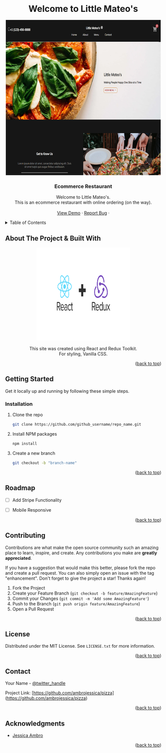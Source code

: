 <!-- PROJECT LOGO -->
<a name="readme-top"></a>

<br />
<div align="center">
<h1>Welcome to Little Mateo's</h1>
  <a href="https://github.com/ambrojessica/pizza">
    <img src="src/components/images/pizza.png" alt="Logo" width="500" height="500">
  </a>

<h3 align="center">Ecommerce Restaurant</h3>

  <p align="center">
    Welcome to Little Mateo's. <br /> This is an ecommerce restaurant with online ordering (on the way).
    <br />
    <br />
    <a href="https://pizza-blush.vercel.app/">View Demo</a>
    ·
    <a href="https://github.com/ambrojessica/pizza/issues">Report Bug</a>
    ·
  </p>
</div>



<!-- TABLE OF CONTENTS -->
<details>
  <summary>Table of Contents</summary>
  <ol>
    <li>
      <a href="#about-the-project">About The Project & Built With</a>
    </li>
    <li>
      <a href="#getting-started">Getting Started</a>
      <ul>
        <li><a href="#installation">Installation</a></li>
      </ul>
    </li>
    <li><a href="#roadmap">Roadmap</a></li>
    <li><a href="#contributing">Contributing</a></li>
    <li><a href="#license">License</a></li>
    <li><a href="#contact">Contact</a></li>
    <li><a href="#acknowledgments">Acknowledgments</a></li>
  </ol>
</details>



<!-- ABOUT THE PROJECT -->
## About The Project & Built With

<div align="center">
<img src="src/components/images/reactredux.png" alt="Logo" width="300" height="300">
  <p>This site was created using React and Redux Toolkit. <br /> For styling, Vanilla CSS. </p>
</div>

<p align="right">(<a href="#readme-top">back to top</a>)</p>


<!-- GETTING STARTED -->
## Getting Started

Get it locally up and running by following these simple steps.

### Installation

1. Clone the repo
   ```sh
   git clone https://github.com/github_username/repo_name.git
   ```
2. Install NPM packages
   ```sh
   npm install
   ```
3. Create a new branch
    ```sh
    git checkout -b "branch-name"
    ```

<p align="right">(<a href="#readme-top">back to top</a>)</p>



<!-- ROADMAP -->
## Roadmap

- [ ] Add Stripe Functionality
- [ ] Mobile Responsive


<p align="right">(<a href="#readme-top">back to top</a>)</p>



<!-- CONTRIBUTING -->
## Contributing

Contributions are what make the open source community such an amazing place to learn, inspire, and create. Any contributions you make are **greatly appreciated**.

If you have a suggestion that would make this better, please fork the repo and create a pull request. You can also simply open an issue with the tag "enhancement".
Don't forget to give the project a star! Thanks again!

1. Fork the Project
2. Create your Feature Branch (`git checkout -b feature/AmazingFeature`)
3. Commit your Changes (`git commit -m 'Add some AmazingFeature'`)
4. Push to the Branch (`git push origin feature/AmazingFeature`)
5. Open a Pull Request

<p align="right">(<a href="#readme-top">back to top</a>)</p>



<!-- LICENSE -->
## License

Distributed under the MIT License. See `LICENSE.txt` for more information.

<p align="right">(<a href="#readme-top">back to top</a>)</p>



<!-- CONTACT -->
## Contact

Your Name - [@twitter_handle](https://twitter.com/ambrojessica)

Project Link: [https://github.com/ambrojessica/pizza] (https://github.com/ambrojessica/pizza)

<p align="right">(<a href="#readme-top">back to top</a>)</p>



<!-- ACKNOWLEDGMENTS -->
## Acknowledgments

* [Jessica Ambro](https://github.com/ambrojessica/)

<p align="right">(<a href="#readme-top">back to top</a>)</p>

